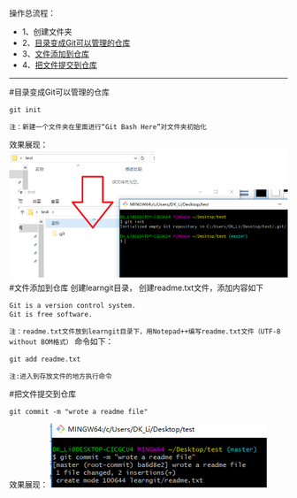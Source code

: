 操作总流程：
- 1、创建文件夹
- 2、[目录变成Git可以管理的仓库](#1)
- 3、[文件添加到仓库](#2)
- 4、[把文件提交到仓库](#3)

----------

#<span id="#1">目录变成Git可以管理的仓库</span>
```
git init
```
`注：新建一个文件夹在里面进行“Git Bash Here”对文件夹初始化`

效果展现：
![](image/3-1.png)
#<span id="#2">文件添加到仓库</span>
创建learngit目录，
创建readme.txt文件，添加内容如下
```
Git is a version control system.
Git is free software.
```
`注：readme.txt文件放到learngit目录下，用Notepad++编写readme.txt文件（UTF-8 without BOM格式）`
命令如下：
```
git add readme.txt
```
`注:进入到存放文件的地方执行命令`

#<span id="#3">把文件提交到仓库</span>
```
git commit -m "wrote a readme file"
```
效果展现：
![image](image/3-2.png)